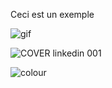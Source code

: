 Ceci est un exemple

![gif](https://github.com/etalab/datagouvfr-pages/cas_usage/master/pages/about/test_gif.gif?raw=true)


![COVER linkedin 001](https://static.data.gouv.fr/images/bf/8b55f047f346b1b884d024be2f3b9f.jpeg)

![colour](https://user-images.githubusercontent.com/60264344/156592549-8e278230-a479-4ae4-9dbe-f7e5ed9d5e79.gif)
